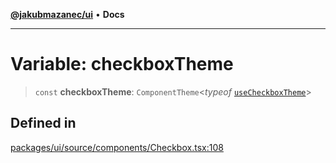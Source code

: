 [**@jakubmazanec/ui**](../README.md) • **Docs**

---

# Variable: checkboxTheme

> `const` **checkboxTheme**: `ComponentTheme`\<_typeof_
> [`useCheckboxTheme`](../functions/useCheckboxTheme.md)\>

## Defined in

[packages/ui/source/components/Checkbox.tsx:108](https://github.com/jakubmazanec/tools/blob/d628f137f5fc7b1bea261e1e59d468d8339ed884/packages/ui/source/components/Checkbox.tsx#L108)
